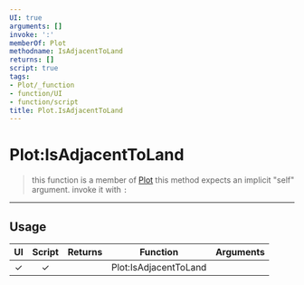 ```yaml
---
UI: true
arguments: []
invoke: ':'
memberOf: Plot
methodname: IsAdjacentToLand
returns: []
script: true
tags:
- Plot/_function
- function/UI
- function/script
title: Plot.IsAdjacentToLand
---
```

# Plot:IsAdjacentToLand
> this function is a member of [Plot](civ-6/lua/Plot.md)
> this method expects an implicit "self" argument. invoke it with `:`
-----
## Usage
|  UI | Script | Returns | Function | Arguments |
|:---:|:------:|-------:|:--------:|:---------|
|✓|✓||Plot:IsAdjacentToLand||
